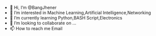 - 👋 Hi, I’m @BangJhener
- 👀 I’m interested in Machine Learning,Artificial Intelligence,Networking  
- 🌱 I’m currently learning Python,BASH Script,Electronics
- 💞️ I’m looking to collaborate on ...
- 📫 How to reach me Email

<!---
BangJhener/BangJhener is a ✨ special ✨ repository because its `README.md` (this file) appears on your GitHub profile.
You can click the Preview link to take a look at your changes.
--->
